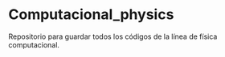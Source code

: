 # Computacional_physics
Repositorio para guardar todos los códigos de la línea de física computacional.
